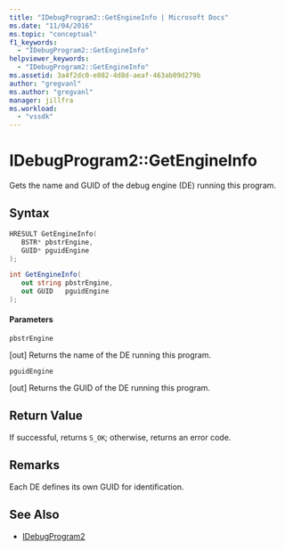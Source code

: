 ```yaml
---
title: "IDebugProgram2::GetEngineInfo | Microsoft Docs"
ms.date: "11/04/2016"
ms.topic: "conceptual"
f1_keywords:
  - "IDebugProgram2::GetEngineInfo"
helpviewer_keywords:
  - "IDebugProgram2::GetEngineInfo"
ms.assetid: 3a4f2dc0-e082-4d8d-aeaf-463ab09d279b
author: "gregvanl"
ms.author: "gregvanl"
manager: jillfra
ms.workload:
  - "vssdk"
---
```

# IDebugProgram2::GetEngineInfo
Gets the name and GUID of the debug engine (DE) running this program.

## Syntax

```cpp
HRESULT GetEngineInfo( 
   BSTR* pbstrEngine,
   GUID* pguidEngine
);
```

```csharp
int GetEngineInfo( 
   out string pbstrEngine,
   out GUID   pguidEngine
);
```

#### Parameters
 `pbstrEngine`

 [out] Returns the name of the DE running this program.

 `pguidEngine`

 [out] Returns the GUID of the DE running this program.

## Return Value
 If successful, returns `S_OK`; otherwise, returns an error code.

## Remarks
 Each DE defines its own GUID for identification.

## See Also
- [IDebugProgram2](../../../extensibility/debugger/reference/idebugprogram2.md)